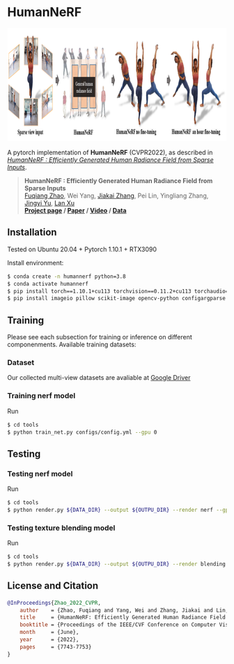 # HumanNeRF

<img src="assets/teaser.png" height="260"/> 

A pytorch implementation of **HumanNeRF** (CVPR2022), as described in [_HumanNeRF : Efficiently Generated Human Radiance Field from Sparse Inputs_](https://openaccess.thecvf.com/content/CVPR2022/papers/Zhao_HumanNeRF_Efficiently_Generated_Human_Radiance_Field_From_Sparse_Inputs_CVPR_2022_paper.pdf).

> __HumanNeRF : Efficiently Generated Human Radiance Field from Sparse Inputs__  
> [Fuqiang Zhao](https://tom94.net), Wei Yang, [Jiakai Zhang](https://jiakai-zhang.github.io/), Pei Lin, Yingliang Zhang, [Jingyi Yu](http://www.yu-jingyi.com/), [Lan Xu](http://xu-lan.com/)  
> __[Project page](https://zhaofuq.github.io/humannerf/)&nbsp;/ [Paper](https://openaccess.thecvf.com/content/CVPR2022/papers/Zhao_HumanNeRF_Efficiently_Generated_Human_Radiance_Field_From_Sparse_Inputs_CVPR_2022_paper.pdf)&nbsp;/ [Video](https://youtu.be/CKeXnQiLCd4)&nbsp;/ [Data](https://drive.google.com/drive/folders/1P3OyAjTNh1V74OSPf0JJ1OnF-E6oklKB?usp=sharing)__

## Installation
Tested on Ubuntu 20.04 + Pytorch 1.10.1 + RTX3090

Install environment:
```sh
$ conda create -n humannerf python=3.8
$ conda activate humannerf
$ pip install torch==1.10.1+cu113 torchvision==0.11.2+cu113 torchaudio==0.10.1+cu113 -f https://download.pytorch.org/whl/cu113/torch_stable.html
$ pip install imageio pillow scikit-image opencv-python configargparse lpips kornia warmup_scheduler matplotlib test-tube imageio-ffmpeg
```
## Training
Please see each subsection for training or inference on different componenments. Available training datasets:

### Dataset
Our collected multi-view datasets are avaliable at [Google Driver](https://drive.google.com/drive/folders/1P3OyAjTNh1V74OSPf0JJ1OnF-E6oklKB?usp=sharing)

### Training nerf model
Run

```sh
$ cd tools
$ python train_net.py configs/config.yml --gpu 0
```
## Testing

### Testing nerf model
Run

```sh
$ cd tools
$ python render.py ${DATA_DIR} --output ${OUTPU_DIR} --render nerf --gpu 0
```

### Testing texture blending model
Run

```sh
$ cd tools
$ python render.py ${DATA_DIR} --output ${OUTPU_DIR} --render blending --gpu 0
```

## License and Citation

```bibtex
@InProceedings{Zhao_2022_CVPR,
    author    = {Zhao, Fuqiang and Yang, Wei and Zhang, Jiakai and Lin, Pei and Zhang, Yingliang and Yu, Jingyi and Xu, Lan},
    title     = {HumanNeRF: Efficiently Generated Human Radiance Field From Sparse Inputs},
    booktitle = {Proceedings of the IEEE/CVF Conference on Computer Vision and Pattern Recognition (CVPR)},
    month     = {June},
    year      = {2022},
    pages     = {7743-7753}
}
```